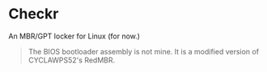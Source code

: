 # Checkr

An MBR/GPT locker for Linux (for now.)

>The BIOS bootloader assembly is not mine. It is a modified version of CYCLAWPS52's RedMBR.
